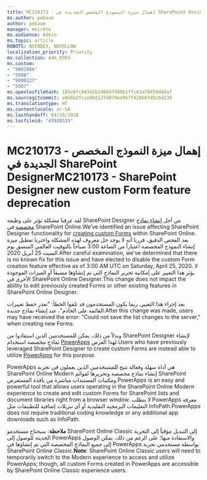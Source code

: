 ```yaml
---
title: MC210173 - إهمال ميزة النموذج المخصص الجديدة في SharePoint Designer
ms.author: pebaum
author: pebaum
manager: mnirkhe
ms.audience: Admin
ms.topic: article
ROBOTS: NOINDEX, NOFOLLOW
localization_priority: Priority
ms.collection: Adm_O365
ms.custom:
- "9002886"
- "5508"
- "9000127"
- "5507"
ms.openlocfilehash: 185e8fc94345b240667490b1ffc63af8459d8daf
ms.sourcegitcommit: a9e6b2fcce8bd12fd079ed967f426b67d5c6d239
ms.translationtype: HT
ms.contentlocale: ar-SA
ms.lasthandoff: 04/28/2020
ms.locfileid: "43928515"
---
```

# <a name="mc210173---sharepoint-designer-new-custom-form-feature-deprecation"></a><span data-ttu-id="1296d-102">MC210173 - إهمال ميزة النموذج المخصص الجديدة في SharePoint Designer</span><span class="sxs-lookup"><span data-stu-id="1296d-102">MC210173 - SharePoint Designer new custom Form feature deprecation</span></span>

<span data-ttu-id="1296d-103">لقد عرفنا مشكلة تؤثر على وظيفة SharePoint Designer من أجل [إنشاء نماذج مخصصة](https://support.microsoft.com/en-us/office/create-a-custom-list-form-using-sharepoint-designer-917d8fdb-ee00-4441-adb3-a94612d1d105?ui=en-us&rs=en-us&ad=us#bm2) في SharePoint Online.</span><span class="sxs-lookup"><span data-stu-id="1296d-103">We’ve identified an issue affecting SharePoint Designer functionality for [creating custom Forms](https://support.microsoft.com/en-us/office/create-a-custom-list-form-using-sharepoint-designer-917d8fdb-ee00-4441-adb3-a94612d1d105?ui=en-us&rs=en-us&ad=us#bm2) within SharePoint Online.</span></span> <span data-ttu-id="1296d-104">بعد الفحص الدقيق، قررنا أنه لا يوجد حل معروف لهذه المشكلة واخترنا تعطيل ميزة إنشاء النموذج المخصصة اعتباراً من الساعة 3:00 صباحاً بالتوقيت العالمي المنسق يوم السبت 25 أبريل 2020.</span><span class="sxs-lookup"><span data-stu-id="1296d-104">After careful examination, we’ve determined that there is no known fix for this issue and have elected to disable the custom Form creation feature effective as of 3:00 AM UTC on Saturday, April 25, 2020.</span></span> <span data-ttu-id="1296d-105">لا يؤثر هذا التغيير على إمكانية تحرير النماذج التي تم إنشاؤها مسبقاً أو الميزات الموجودة الأخرى في SharePoint Online Designer.</span><span class="sxs-lookup"><span data-stu-id="1296d-105">This change does not impact the ability to edit previously created Forms or other existing features in SharePoint Online Designer.</span></span>

<span data-ttu-id="1296d-106">بعد إجراء هذا التغيير، ربما يكون المستخدمون قد تلقوا الخطأ: "تعذر حفظ تغييرات القائمة على الخادم"، عند إنشاء نماذج جديدة.</span><span class="sxs-lookup"><span data-stu-id="1296d-106">After this change was made, users may have received the error: "Could not save the list changes to the server," when creating new Forms.</span></span>

<span data-ttu-id="1296d-107">وبدلاً من ذلك، يمكن للمستخدمين الذين استفادوا من SharePoint Designer لإنشاء نماذج مخصصة استخدام [PowerApps](https://docs.microsoft.com/powerapps/maker/canvas-apps/customize-list-form) لهذا الغرض.</span><span class="sxs-lookup"><span data-stu-id="1296d-107">Users who have previously leveraged SharePoint Designer to create custom Forms are instead able to utilize [PowerApps](https://docs.microsoft.com/powerapps/maker/canvas-apps/customize-list-form) for this purpose.</span></span>

<span data-ttu-id="1296d-108">PowerApps هي أداة سهلة وفعالة تتيح للمستخدمين الذين يعملون في تجربة SharePoint Online Modern إنشاء نماذج مخصصة وتحريرها لقوائم SharePoint ومكتبات المستندات مباشرة من نافذة المستعرض.</span><span class="sxs-lookup"><span data-stu-id="1296d-108">PowerApps is an easy and powerful tool that allows users operating in the SharePoint Online Modern experience to create and edit custom Forms for SharePoint lists and document libraries right from a browser window.</span></span> <span data-ttu-id="1296d-109">لا يتطلب PowerApps معرفة التعليمات البرمجية التقليدية أو أي تنزيلات إضافية للتطبيقات مثل InfoPath.</span><span class="sxs-lookup"><span data-stu-id="1296d-109">PowerApps does not require traditional coding knowledge or any additional app downloads such as InfoPath.</span></span>

<span data-ttu-id="1296d-110">**ملاحظة**: سيحتاج مستخدمو SharePoint Online Classic إلى التبديل مؤقتاً إلى التجربة الحديثة للوصول إلى PowerApps والاستفادة منها؛ على الرغم من ذلك، يمكن الوصول إلى جميع النماذج المخصصة التي تم إنشاؤها في PowerApps بواسطة مستخدمي تجربة SharePoint Online Classic.</span><span class="sxs-lookup"><span data-stu-id="1296d-110">**Note**: SharePoint Online Classic users will need to temporarily switch to the Modern experience to access and utilize PowerApps; though, all custom Forms created in PowerApps are accessible by SharePoint Online Classic experience users.</span></span>
